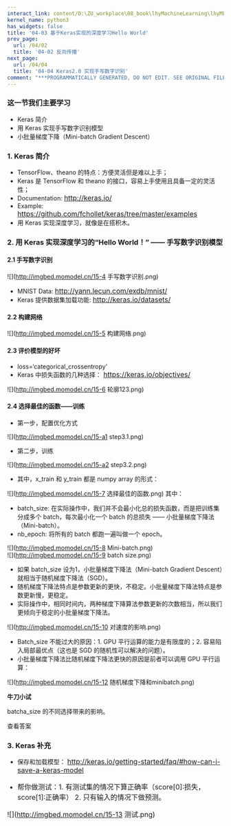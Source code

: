 ```yaml
---
interact_link: content/D:\ZU_workplace\08_book\lhyMachineLearning\lhyML\content\04/03.ipynb
kernel_name: python3
has_widgets: false
title: '04-03 基于Keras实现的深度学习Hello World'
prev_page:
  url: /04/02
  title: '04-02 反向传播'
next_page:
  url: /04/04
  title: '04-04 Keras2.0 实现手写数字识别'
comment: "***PROGRAMMATICALLY GENERATED, DO NOT EDIT. SEE ORIGINAL FILES IN /content***"
---
```


### 这一节我们主要学习
+ Keras 简介
+ 用 Keras 实现手写数字识别模型
+ 小批量梯度下降（Mini-batch Gradient Descent）


### 1. Keras 简介


+ TensorFlow、theano 的特点：方便灵活但是难以上手；
+ Keras 是 TensorFlow 和 theano 的接口，容易上手使用且具备一定的灵活性；
+ Documentation: <font size=3.5> http://keras.io/ </font>
+ Example: <font size=3.5> https://github.com/fchollet/keras/tree/master/examples </font>
+ 用 Keras 实现深度学习，就像是在搭积木。

### 2. 用 Keras 实现深度学习的“Hello World！” —— 手写数字识别模型

#### 2.1  手写数字识别


![](http://imgbed.momodel.cn/15-4 手写数字识别.png)
+ MNIST Data: <font size=3.5> http://yann.lecun.com/exdb/mnist/ </font>
+ Keras 提供数据集加载功能: <font size=3.5> http://keras.io/datasets/ </font>

#### 2.2 构建网络


![](http://imgbed.momodel.cn/15-5 构建网络.png)

#### 2.3 评价模型的好坏


+ loss=‘categorical_crossentropy’
+ Keras 中损失函数的几种选择：<font size=3.5> https://keras.io/objectives/ </font >

![](http://imgbed.momodel.cn/15-6 轮廓123.png)

#### 2.4 选择最佳的函数——训练


+ 第一步，配置优化方式

![](http://imgbed.momodel.cn/15-a1 step3.1.png)
+ 第二步，训练

![](http://imgbed.momodel.cn/15-a2 step3.2.png)
+ 其中，x_train 和 y_train 都是 numpy array 的形式：



![](http://imgbed.momodel.cn/15-7 选择最佳的函数.png)
其中：
+ batch_size: 在实际操作中，我们并不会最小化总的损失函数，而是把训练集分成多个 batch，每次最小化一个 batch 的总损失 —— 小批量梯度下降法（Mini-batch）。
+ nb_epoch: 将所有的 batch 都跑一遍叫做一个 epoch。


![](http://imgbed.momodel.cn/15-8 Mini-batch.png)    
![](http://imgbed.momodel.cn/15-9 batch size.png)
+ 如果 batch_size 设为1，小批量梯度下降法（Mini-batch Gradient Descent）就相当于随机梯度下降法（SGD）。
+ 随机梯度下降法特点是参数更新的更快，不稳定。小批量梯度下降法特点是参数更新慢，更稳定。
+ 实际操作中，相同时间内，两种梯度下降算法参数更新的次数相当，所以我们更倾向于稳定的小批量梯度下降法。
    
![](http://imgbed.momodel.cn/15-10 对速度的影响.png)    
+ Batch_size 不能过大的原因：1. GPU 平行运算的能力是有限度的；2. 容易陷入局部最优点（这也是 SGD 的随机性可以解决的问题）。
+ 小批量梯度下降法比随机梯度下降法更快的原因是前者可以调用 GPU 平行运算：
    
![](http://imgbed.momodel.cn/15-12 随机梯度下降和minibatch.png)

**牛刀小试**

batcha_size 的不同选择带来的影响。

<span class='md-hint-alone-link pop 0'>查看答案</span>

### 3. Keras 补充


+ 保存和加载模型： <font size=3.5>http://keras.io/getting-started/faq/#how-can-i-save-a-keras-model <font>

+ 帮你做测试：1. 有测试集的情况下算正确率（score[0]:损失，score[1]:正确率） 2. 只有输入的情况下做预测。

![](http://imgbed.momodel.cn/15-13 测试.png)
